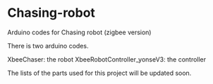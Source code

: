 # Chasing-robot
Arduino codes for Chasing robot (zigbee version)

There is two arduino codes.

XbeeChaser: the robot
XbeeRobotController_yonseV3: the controller

The lists of the parts used for this project will be updated soon.
